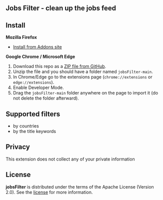 ## Jobs Filter - clean up the jobs feed 


## Install 

**Mozilla Firefox**
- [Install from Addons site](https://addons.mozilla.org/en-US/firefox/addon/jobs-filter/)

**Google Chrome / Microsoft Edge** 
1. Download this repo as a [ZIP file from GitHub](https://github.com/sdex/jobsFilter/archive/main.zip).
2. Unzip the file and you should have a folder named `jobsFilter-main`.
3. In Chrome/Edge go to the extensions page (`chrome://extensions` or `edge://extensions`).
4. Enable Developer Mode.
5. Drag the `jobsFilter-main` folder anywhere on the page to import it (do not delete the folder afterward).

## Supported filters
- by countries
- by the title keywords

## Privacy
This extension does not collect any of your private information 

## License
**jobsFilter** is distributed under the terms of the Apache License (Version 2.0). See the
[license](LICENSE) for more information.
